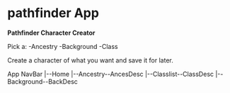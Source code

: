 # pathfinder App
****Pathfinder Character Creator****

Pick a:
-Ancestry
-Background
-Class

Create a character of what you want and save it for later. 

  App
  NavBar
   |--Home
   |--Ancestry--AncesDesc
   |--Classlist--ClassDesc
   |--Background--BackDesc

